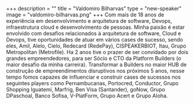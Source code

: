 +++
description = ""
title = "Valdomiro Bilharvas"
type = "new-speaker"
image = "valdomiro-bilharvas.png"
+++
Com mais de 18 anos de experiência em desenvolvimento e arquitetura de software, Devops, infraestrutura cloud e desenvolvimento de pessoas. Minha paixão é estar envolvido com desafios relacionados à arquitetura de software, Cloud e Devops, tive oportunidades de atuar em vários cases de sucesso, sendo eles, Amil, Alelo, Cielo, Redecard (RedePay), CISPEAKERBIOT, Itau, Grupo Metropolitan (Metrofile). Ha 2 anos tive o prazer de ser convidado por dois grandes empreendedores, para ser Sócio e CTO da Platform Builders (o maior desafio da minha carreira). Transformar a Builders no maior HUB de construção de empreendimentos disruptivos nos próximos 5 anos, nesse tempo fomos capazes de influenciar e construir cases de sucessos nos seguintes players como Pernambucanas, Portocred, Conductor, Grupo Shopping Iguatemi, Marfrig, Ben Visa (Santander), goNow, Grupo DPaschoal, Banco Sofisa, V-PlatForm, Grupo Acert e Grupo Aloha.